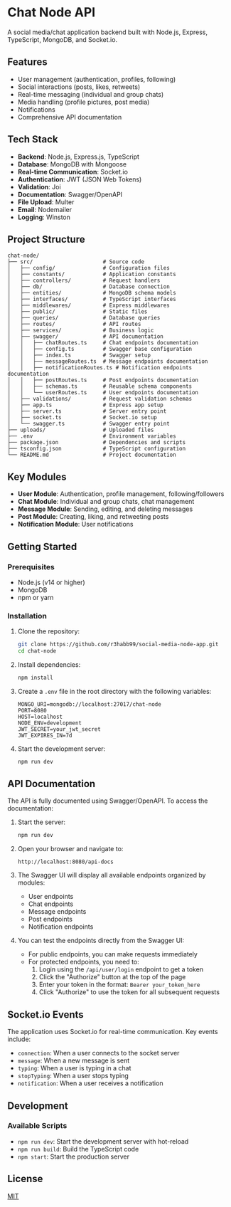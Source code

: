 # Chat Node API

A social media/chat application backend built with Node.js, Express, TypeScript, MongoDB, and Socket.io.

## Features

- User management (authentication, profiles, following)
- Social interactions (posts, likes, retweets)
- Real-time messaging (individual and group chats)
- Media handling (profile pictures, post media)
- Notifications
- Comprehensive API documentation

## Tech Stack

- **Backend**: Node.js, Express.js, TypeScript
- **Database**: MongoDB with Mongoose
- **Real-time Communication**: Socket.io
- **Authentication**: JWT (JSON Web Tokens)
- **Validation**: Joi
- **Documentation**: Swagger/OpenAPI
- **File Upload**: Multer
- **Email**: Nodemailer
- **Logging**: Winston

## Project Structure

```
chat-node/
├── src/                      # Source code
│   ├── config/               # Configuration files
│   ├── constants/            # Application constants
│   ├── controllers/          # Request handlers
│   ├── db/                   # Database connection
│   ├── entities/             # MongoDB schema models
│   ├── interfaces/           # TypeScript interfaces
│   ├── middlewares/          # Express middlewares
│   ├── public/               # Static files
│   ├── queries/              # Database queries
│   ├── routes/               # API routes
│   ├── services/             # Business logic
│   ├── swagger/              # API documentation
│   │   ├── chatRoutes.ts     # Chat endpoints documentation
│   │   ├── config.ts         # Swagger base configuration
│   │   ├── index.ts          # Swagger setup
│   │   ├── messageRoutes.ts  # Message endpoints documentation
│   │   ├── notificationRoutes.ts # Notification endpoints documentation
│   │   ├── postRoutes.ts     # Post endpoints documentation
│   │   ├── schemas.ts        # Reusable schema components
│   │   └── userRoutes.ts     # User endpoints documentation
│   ├── validations/          # Request validation schemas
│   ├── app.ts                # Express app setup
│   ├── server.ts             # Server entry point
│   ├── socket.ts             # Socket.io setup
│   └── swagger.ts            # Swagger entry point
├── uploads/                  # Uploaded files
├── .env                      # Environment variables
├── package.json              # Dependencies and scripts
├── tsconfig.json             # TypeScript configuration
└── README.md                 # Project documentation
```

## Key Modules

- **User Module**: Authentication, profile management, following/followers
- **Chat Module**: Individual and group chats, chat management
- **Message Module**: Sending, editing, and deleting messages
- **Post Module**: Creating, liking, and retweeting posts
- **Notification Module**: User notifications

## Getting Started

### Prerequisites

- Node.js (v14 or higher)
- MongoDB
- npm or yarn

### Installation

1. Clone the repository:
   ```bash
   git clone https://github.com/r3habb99/social-media-node-app.git
   cd chat-node
   ```

2. Install dependencies:
   ```bash
   npm install
   ```

3. Create a `.env` file in the root directory with the following variables:
   ```
   MONGO_URI=mongodb://localhost:27017/chat-node
   PORT=8080
   HOST=localhost
   NODE_ENV=development
   JWT_SECRET=your_jwt_secret
   JWT_EXPIRES_IN=7d
   ```

4. Start the development server:
   ```bash
   npm run dev
   ```

## API Documentation

The API is fully documented using Swagger/OpenAPI. To access the documentation:

1. Start the server:
   ```bash
   npm run dev
   ```

2. Open your browser and navigate to:
   ```
   http://localhost:8080/api-docs
   ```

3. The Swagger UI will display all available endpoints organized by modules:
   - User endpoints
   - Chat endpoints
   - Message endpoints
   - Post endpoints
   - Notification endpoints

4. You can test the endpoints directly from the Swagger UI:
   - For public endpoints, you can make requests immediately
   - For protected endpoints, you need to:
     1. Login using the `/api/user/login` endpoint to get a token
     2. Click the "Authorize" button at the top of the page
     3. Enter your token in the format: `Bearer your_token_here`
     4. Click "Authorize" to use the token for all subsequent requests

## Socket.io Events

The application uses Socket.io for real-time communication. Key events include:

- `connection`: When a user connects to the socket server
- `message`: When a new message is sent
- `typing`: When a user is typing in a chat
- `stopTyping`: When a user stops typing
- `notification`: When a user receives a notification

## Development

### Available Scripts

- `npm run dev`: Start the development server with hot-reload
- `npm run build`: Build the TypeScript code
- `npm start`: Start the production server

## License

[MIT](LICENSE)
